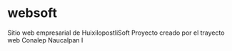 # websoft
Sitio web empresarial de HuixilopostliSoft Proyecto creado por el trayecto web Conalep Naucalpan I
